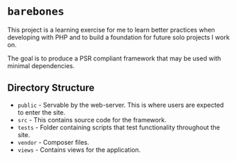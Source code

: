 # `barebones`

This project is a learning exercise for me to learn better practices when developing with PHP and to build a foundation for future solo projects I work on.

The goal is to produce a PSR compliant framework that may be used with minimal dependencies.


## Directory Structure

- `public` - Servable by the web-server. This is where users are expected to enter the site.
- `src` - This contains source code for the framework.
- `tests` - Folder containing scripts that test functionality throughout the site.
- `vendor` - Composer files.
- `views` - Contains views for the application.

